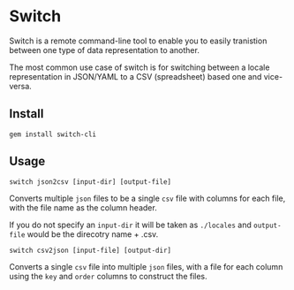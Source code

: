 # Switch

Switch is a remote command-line tool to enable you to easily tranistion between one type of data representation to another.

The most common use case of switch is for switching between a locale representation in JSON/YAML to a CSV (spreadsheet) based one and vice-versa.

## Install

```
gem install switch-cli
```

## Usage

```
switch json2csv [input-dir] [output-file]
```

Converts multiple `json` files to be a single `csv` file with columns for each file, with the file name as the column header.

If you do not specify an `input-dir` it will be taken as `./locales` and `output-file` would be the direcotry name + .csv.

```
switch csv2json [input-file] [output-dir]
```

Converts a single `csv` file into multiple `json` files, with a file for each column using the `key` and `order` columns to construct the files.
